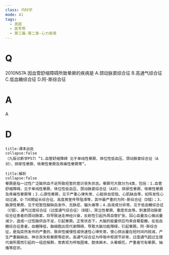 ```yaml
---
class: 内科学
mode: A1
tags:
  - 真题
  - 医考帮
  - 第三篇-第二章-心力衰竭
---
```


# Q
2010N57A 因血管舒缩障碍所致晕厥的疾病是
A.颈动脉窦综合征
B.高通气综合征
C.低血糖综合征
D.阿-斯综合征

# A
A
# D
```ad-note
title:课本出处
collapse:false
（九版诊断学P57）“1.血管舒缩障碍 见于单纯性晕厥、体位性低血压、颈动脉窦综合征（A对）、排尿性晕厥、咳嗽性晕厥及疼痛性晕厥等”。
```

```ad-summary
title:解析
collapse:false
晕厥是指一过性广泛脑供血不足所致短暂的意识丧失状态。晕厥可大致分为4类，包括：1.血管舒缩障碍，见于单纯性晕厥、体位性低血压、颈动脉窦综合征（A对）、排尿性晕厥、咳嗽性晕厥及疼痛性晕厥等；2.心源性晕厥，见于严重心律失常、心脏排血受阻、心肌缺血等，如阵发性心动过速、Q-T间期延长综合征、高度房室传导阻滞等，其中最严重的为阿-斯综合征（D错）；3.脑源性晕厥，见于短暂性脑缺血发作、无脉症、偏头痛等；4.血液成分异常，见于低血糖综合征（C错）、通气过度综合征（过度通气综合征）（B错）、哭泣性晕厥、重度贫血等。刺激颈动脉窦综合征患者的颈动脉窦，将导致迷走神经兴奋，反射性引起外周血管扩张、回心血量及心输出量减少，造成一过性脑供血不足，引起晕厥。正常状态下，大脑的能量供应均来自葡萄糖，在低血糖综合征患者，血糖降低，脑细胞出现代谢障碍，导致大脑功能障碍，引起晕厥。阿-斯综合征，是指突然发作的严重的、致命性缓慢性或快速性心律失常，使心排出量在短时间内锐减，产生严重脑缺血、神志丧失和晕厥等症状。高通气综合征为呼吸中枢调节异常，过度通气超过生理代谢所需而引起的一组症候群，常表现为呼吸困难、肢体麻木、头晕眼花，严重者可有晕厥、抽搐等症状。
```

